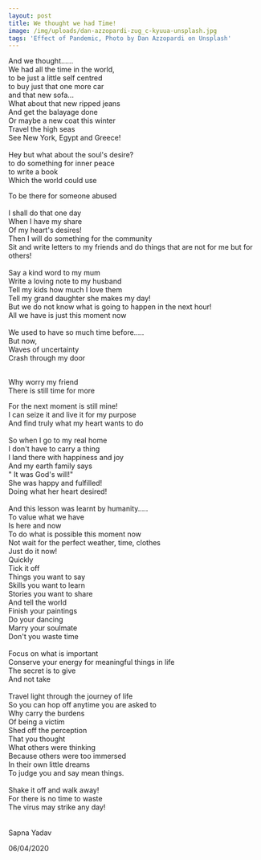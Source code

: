 ```yaml
---
layout: post
title: We thought we had Time!
image: /img/uploads/dan-azzopardi-zug_c-kyuua-unsplash.jpg
tags: 'Effect of Pandemic, Photo by Dan Azzopardi on Unsplash'
---
```

And we thought......\
We had all the time in the world,\
to be just a little self centred\
to buy just that one more car\
and that new sofa...\
What about that new ripped jeans\
And get the balayage done\
Or maybe a new coat this winter\
Travel the high seas\
See New York, Egypt and Greece!\
\
Hey but what about the soul's desire?\
to do something for inner peace\
to write a book\
Which the world could use

To be there for someone abused\
\
I shall do that one day\
When I have my share\
Of my heart's desires!\
Then I will do something for the community\
Sit and write letters to my friends and do things that are not for me but for others!\
\
Say a kind word to my mum\
Write a loving note to my husband\
Tell my kids how much I love them\
Tell my grand daughter she makes my day!\
But we do not know what is going to happen in the next hour!\
All we have is just this moment now\
\
We used to have so much time before.....\
But now,\
Waves of uncertainty\
Crash through my door

\
Why worry my friend\
There is still time for more

For the next moment is still mine!\
I can seize it and live it for my purpose\
And find truly what my heart wants to do\
\
So when I go to my real home\
I don't have to carry a thing\
I land there with happiness and joy\
And my earth family says\
" It was God's will!"\
She was happy and fulfilled!\
Doing what her heart desired!\
\
And this lesson was learnt by humanity.....\
To value what we have\
Is here and now\
To do what is possible this moment now\
Not wait for the perfect weather, time, clothes\
Just do it now!\
Quickly\
Tick it off\
Things you want to say\
Skills you want to learn\
Stories you want to share\
And tell the world\
Finish your paintings\
Do your dancing\
Marry your soulmate\
Don't you waste time\
\
Focus on what is important\
Conserve your energy for meaningful things in life\
The secret is to give\
And not take\
\
Travel light through the journey of life\
So you can hop off anytime you are asked to\
Why carry the burdens\
Of being a victim\
Shed off the perception\
That you thought\
What others were thinking\
Because others were too immersed\
In their own little dreams\
To judge you and say mean things.\
\
Shake it off and walk away!\
For there is no time to waste\
The virus may strike any day!\
\
\
Sapna Yadav

06/04/2020